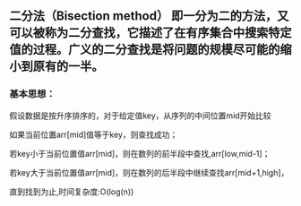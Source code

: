 ## 二分法（Bisection method） 即一分为二的方法，又可以被称为二分查找，它描述了在有序集合中搜索特定值的过程。广义的二分查找是将问题的规模尽可能的缩小到原有的一半。

### 基本思想：

假设数据是按升序排序的，对于给定值key，从序列的中间位置mid开始比较

如果当前位置arr[mid]值等于key，则查找成功；

若key小于当前位置值arr[mid]，则在数列的前半段中查找,arr[low,mid-1]；

若key大于当前位置值arr[mid]，则在数列的后半段中继续查找arr[mid+1,high]，

直到找到为止,时间复杂度:O(log(n))


